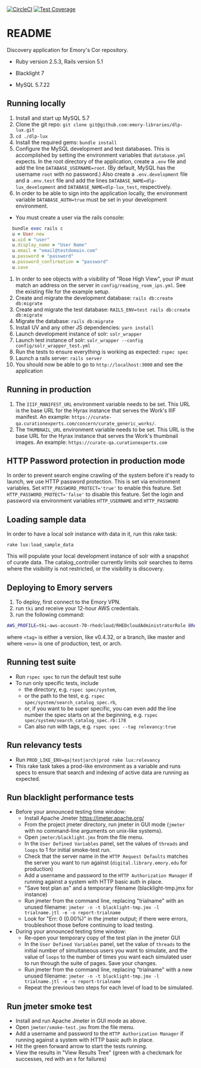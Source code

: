 [![CircleCI](https://circleci.com/gh/emory-libraries/dlp-lux.svg?style=svg)](https://circleci.com/gh/emory-libraries/dlp-lux)
[![Test Coverage](https://api.codeclimate.com/v1/badges/a0d9d34d60d7f3ffe2c2/test_coverage)](https://codeclimate.com/github/emory-libraries/dlp-lux/test_coverage)

# README

Discovery application for Emory's Cor repository.

* Ruby version 2.5.3, Rails version 5.1

* Blacklight 7

* MySQL 5.7.22

## Running locally

1. Install and start up MySQL 5.7
1. Clone the git repo: `git clone git@github.com:emory-libraries/dlp-lux.git`
1. `cd ./dlp-lux`
1. Install the required gems: `bundle install`
1. Configure the MySQL development and test databases. This is accomplished by setting the environment variables that `database.yml` expects. In the root directory of the application, create a `.env` file and add the line `DATABASE_USERNAME=root`. (By default, MySQL has the username `root` with no password.) Also create a `.env.development` file and a `.env.test` file and add the lines `DATABASE_NAME=dlp-lux_development` and `DATABASE_NAME=dlp-lux_test`, respectively.
1. In order to be able to sign into the application locally, the environment variable `DATABASE_AUTH=true` must be set in your development environment.
  * You must create a user via the rails console:
  ```ruby
    bundle exec rails c
    u = User.new
    u.uid = "user"
    u.display_name = "User Name"
    u.email = "email@testdomain.com"
    u.password = "password"
    u.password_confirmation = "password"
    u.save
  ```
1. In order to see objects with a visibility of "Rose High View", your IP must match an address on the server in `config/reading_room_ips.yml`. See the existing file for the example setup.
1. Create and migrate the development database: `rails db:create db:migrate`
1. Create and migrate the test database: `RAILS_ENV=test rails db:create db:migrate`
1. Migrate the database: `rails db:migrate`
1. Install UV and any other JS dependencies: `yarn install`
1. Launch development instance of solr: `solr_wrapper`
1. Launch test instance of solr: `solr_wrapper --config config/solr_wrapper_test.yml`
1. Run the tests to ensure everything is working as expected: `rspec spec`
1. Launch a rails server: `rails server`
1. You should now be able to go to `http://localhost:3000` and see the application

## Running in production

1. The `IIIF_MANIFEST_URL` environment variable needs to be set. This URL is the base
URL for the Hyrax instance that serves the Work's IIIF manifest. An example:
`https://curate-qa.curationexperts.com/concern/curate_generic_works/`.
1. The `THUMBNAIL_URL` environment variable needs to be set. This URL is the base URL for the Hyrax instance that serves the Work's thumbnail images. An example: `https://curate-qa.curationexperts.com`

## HTTP Password protection in production mode
In order to prevent search engine crawling of the system before it's ready to launch, we use HTTP password protection. This is set via environment variables.
Set `HTTP_PASSWORD_PROTECT='true'` to enable this feature.
Set `HTTP_PASSWORD_PROTECT='false'` to disable this feature.
Set the login and password via environment variables `HTTP_USERNAME` and `HTTP_PASSWORD`

## Loading sample data

In order to have a local solr instance with data in it, run this rake task:
  ```
  rake lux:load_sample_data
  ```

This will populate your local development instance of solr with a snapshot of curate data. The catalog_controller currently limits solr searches to items where the visibility is not restricted, or the visibility is discovery.

## Deploying to Emory servers

1. To deploy, first connect to the Emory VPN.
1. run `tki` and receive your 12-hour AWS credentials.
1. run the following command:
```bash
AWS_PROFILE=tki-aws-account-70-rhedcloud/RHEDcloudAdministratorRole BRANCH=<tag> bundle exec cap <env> deploy
```
where `<tag>` is either a version, like v0.4.32, or a branch, like master and
where `<env>` is one of production, test, or arch.

## Running test suite
* Run `rspec spec` to run the default test suite
* To run only specific tests, include
  * the directory, e.g. `rspec spec/system`,
  * or the path to the test, e.g. `rspec spec/system/search_catalog_spec.rb`,
  * or, if you want to be super specific, you can even add the line number the spec starts on at the beginning, e.g. `rspec spec/system/search_catalog_spec.rb:178`
  * Can also run with tags, e.g. `rspec spec --tag relevancy:true`

## Run relevancy tests
* Run `PROD_LIKE_ENV=qa|test|arch|prod rake lux:relevancy`
* This rake task takes a prod-like environment as a variable and runs specs to ensure that search and indexing of active data are running as expected.

## Run blacklight performance tests
* Before your announced testing time window:
  *   Install Apache Jmeter https://jmeter.apache.org/
  *   From the project jmeter directory, run jmeter in GUI mode (`jmeter` with no command-line arguments on unix-like systems).
    *   Open `jmeter/blacklight.jmx` from the file menu.
    *   In the `User Defined Variables` panel, set the values of `threads` and `loops` to 1 for initial smoke-test run.
    *   Check that the server name in the `HTTP Request Defaults` matches the server you want to run against (`digital.library.emory.edu` for production)
    *   Add a username and password to the `HTTP Authorization Manager` if running against a system with HTTP basic auth in place.
    *   "Save test plan as" and a temporary filename (blacklight-tmp.jmx for instance)
  *   Run jmeter from the command line, replacing "trialname" with an unused filename: `jmeter -n -t blacklight-tmp.jmx -l trialname.jtl -e -o report-trialname`
  *   Look for "Err: 0 (0.00%)" in the jmeter output; if there were errors, troubleshoot those before continuing to load testing.
* During your announced testing time window:
  *   Re-open your temporary copy of the test plan in the jmeter GUI
  *   In the `User Defined Variables` panel, set the value of `threads` to the initial number of simultaneous users you want to simulate, and the value of `loops` to the number of times you want each simulated user to run through the suite of pages.  Save your changes.
  *   Run jmeter from the command line, replacing "trialname" with a new unused filename: `jmeter -n -t blacklight-tmp.jmx -l trialname.jtl -e -o report-trialname`
  * Repeat the previous two steps for each level of load to be simulated.

## Run jmeter smoke test
* Install and run Apache Jmeter in GUI mode as above.
* Open `jmeter/smoke-test.jmx` from the file menu.
* Add a username and password to the `HTTP Authorization Manager` if running against a system with HTTP basic auth in place.
* Hit the green forward arrow to start the tests running.
* View the results in "View Results Tree" (green with a checkmark for successes, red with an x for failures)
